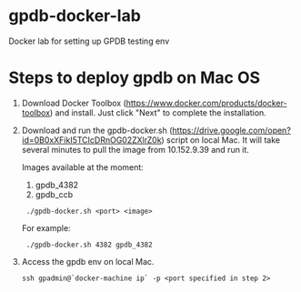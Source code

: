 # gpdb-docker-lab
Docker lab for setting up GPDB testing env

# Steps to deploy gpdb on Mac OS
1. Download Docker Toolbox (https://www.docker.com/products/docker-toolbox) and install. Just click "Next" to complete the installation.
2. Download and run the gpdb-docker.sh (https://drive.google.com/open?id=0B0xXFikI5TCIcDRnOG02ZXlrZ0k) script on local Mac. It will take several minutes to pull the image from 10.152.9.39 and run it.
   
   Images available at the moment:

   1) gpdb_4382  
   2) gpdb_ccb

   ```
	./gpdb-docker.sh <port> <image>
   ```

   For example:

   ```
    ./gpdb-docker.sh 4382 gpdb_4382
   ```

3. Access the gpdb env on local Mac.

   ```
   ssh gpadmin@`docker-machine ip` -p <port specified in step 2>
   ```


